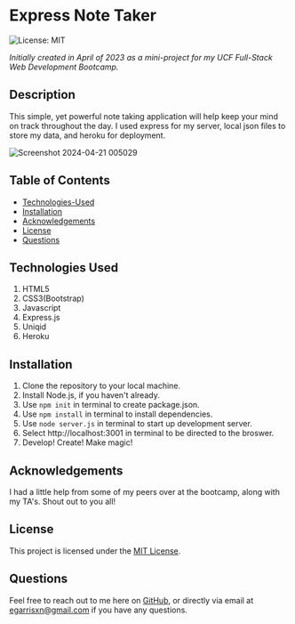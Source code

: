 # Express Note Taker

![License: MIT](https://img.shields.io/badge/License-MIT-yellow.svg)

_Initially created in April of 2023 as a mini-project for my UCF Full-Stack Web Development Bootcamp._

## Description

This simple, yet powerful note taking application will help keep your mind on track throughout the day. I used express for my server, local json files to store my data, and heroku for deployment.

![Screenshot 2024-04-21 005029](https://github.com/EGARRISXN/express-note-taker/assets/126130230/d66608ad-aec1-4cda-990a-d1badde2b211)

## Table of Contents

- [Technologies-Used](#technologies-used)
- [Installation](#installation)
- [Acknowledgements](#acknowledgements)
- [License](#license)
- [Questions](#questions)

## Technologies Used

1. HTML5
2. CSS3(Bootstrap)
3. Javascript
4. Express.js
5. Uniqid
6. Heroku

## Installation

1. Clone the repository to your local machine.
2. Install Node.js, if you haven't already.
3. Use `npm init` in terminal to create package.json.
4. Use `npm install` in terminal to install dependencies.
5. Use `node server.js` in terminal to start up development server.
6. Select http://localhost:3001 in terminal to be directed to the broswer.
7. Develop! Create! Make magic!

## Acknowledgements

I had a little help from some of my peers over at the bootcamp, along with my TA's. Shout out to you all!

## License

This project is licensed under the [MIT License](LICENSE).

## Questions

Feel free to reach out to me here on [GitHub](https://github.com/EGARRISXN), or directly via email at egarrisxn@gmail.com if you have any questions.
